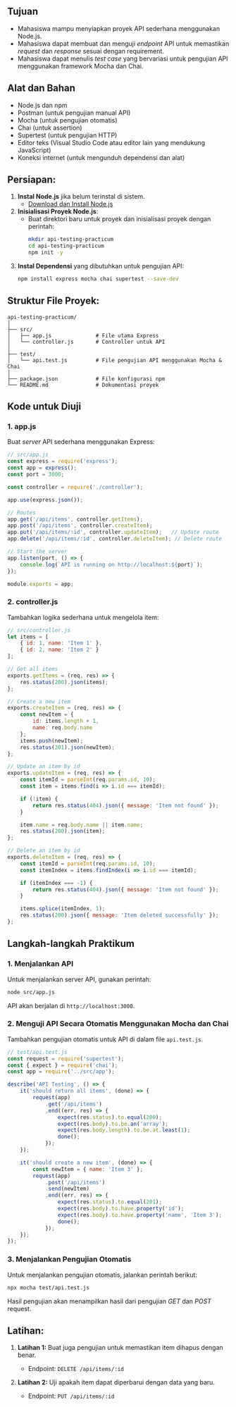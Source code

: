 ## Tujuan
- Mahasiswa mampu menyiapkan proyek API sederhana menggunakan Node.js.
- Mahasiswa dapat membuat dan menguji *endpoint* API untuk memastikan *request* dan *response* sesuai dengan requirement.
- Mahasiswa dapat menulis *test case* yang bervariasi untuk pengujian API menggunakan framework Mocha dan Chai.

## Alat dan Bahan
- Node.js dan npm
- Postman (untuk pengujian manual API)
- Mocha (untuk pengujian otomatis)
- Chai (untuk assertion)
- Supertest (untuk pengujian HTTP)
- Editor teks (Visual Studio Code atau editor lain yang mendukung JavaScript)
- Koneksi internet (untuk mengunduh dependensi dan alat)

## Persiapan:
1. **Instal Node.js** jika belum terinstal di sistem.
   - [Download dan Install Node.js](https://nodejs.org)
2. **Inisialisasi Proyek Node.js**:
   - Buat direktori baru untuk proyek dan inisialisasi proyek dengan perintah:
     ```bash
     mkdir api-testing-practicum
     cd api-testing-practicum
     npm init -y
     ```
3. **Instal Dependensi** yang dibutuhkan untuk pengujian API:
   ```bash
   npm install express mocha chai supertest --save-dev
   ```

## Struktur File Proyek:
```
api-testing-practicum/
│
├── src/
│   ├── app.js              # File utama Express
│   └── controller.js       # Controller untuk API
│
├── test/
│   └── api.test.js         # File pengujian API menggunakan Mocha & Chai
│
├── package.json            # File konfigurasi npm
└── README.md               # Dokumentasi proyek
```

## Kode untuk Diuji

### 1. app.js
Buat *server* API sederhana menggunakan Express:

```javascript
// src/app.js
const express = require('express');
const app = express();
const port = 3000;

const controller = require('./controller');

app.use(express.json());

// Routes
app.get('/api/items', controller.getItems);
app.post('/api/items', controller.createItem);
app.put('/api/items/:id', controller.updateItem);   // Update route
app.delete('/api/items/:id', controller.deleteItem); // Delete route

// Start the server
app.listen(port, () => {
    console.log(`API is running on http://localhost:${port}`);
});

module.exports = app;

```

### 2. controller.js
Tambahkan logika sederhana untuk mengelola item:

```javascript
// src/controller.js
let items = [
    { id: 1, name: 'Item 1' },
    { id: 2, name: 'Item 2' }
];

// Get all items
exports.getItems = (req, res) => {
    res.status(200).json(items);
};

// Create a new item
exports.createItem = (req, res) => {
    const newItem = {
        id: items.length + 1,
        name: req.body.name
    };
    items.push(newItem);
    res.status(201).json(newItem);
};

// Update an item by id
exports.updateItem = (req, res) => {
    const itemId = parseInt(req.params.id, 10);
    const item = items.find(i => i.id === itemId);

    if (!item) {
        return res.status(404).json({ message: 'Item not found' });
    }

    item.name = req.body.name || item.name;
    res.status(200).json(item);
};

// Delete an item by id
exports.deleteItem = (req, res) => {
    const itemId = parseInt(req.params.id, 10);
    const itemIndex = items.findIndex(i => i.id === itemId);

    if (itemIndex === -1) {
        return res.status(404).json({ message: 'Item not found' });
    }

    items.splice(itemIndex, 1);
    res.status(200).json({ message: 'Item deleted successfully' });
};

```

## Langkah-langkah Praktikum

### 1. Menjalankan API
Untuk menjalankan server API, gunakan perintah:
```bash
node src/app.js
```
API akan berjalan di `http://localhost:3000`.

### 2. Menguji API Secara Otomatis Menggunakan Mocha dan Chai
Tambahkan pengujian otomatis untuk API di dalam file `api.test.js`.

```javascript
// test/api.test.js
const request = require('supertest');
const { expect } = require('chai');
const app = require('../src/app');

describe('API Testing', () => {
    it('should return all items', (done) => {
        request(app)
            .get('/api/items')
            .end((err, res) => {
                expect(res.status).to.equal(200);
                expect(res.body).to.be.an('array');
                expect(res.body.length).to.be.at.least(1);
                done();
            });
    });

    it('should create a new item', (done) => {
        const newItem = { name: 'Item 3' };
        request(app)
            .post('/api/items')
            .send(newItem)
            .end((err, res) => {
                expect(res.status).to.equal(201);
                expect(res.body).to.have.property('id');
                expect(res.body).to.have.property('name', 'Item 3');
                done();
            });
    });
});
```

### 3. Menjalankan Pengujian Otomatis
Untuk menjalankan pengujian otomatis, jalankan perintah berikut:
```bash
npx mocha test/api.test.js
```

Hasil pengujian akan menampilkan hasil dari pengujian *GET* dan *POST* request.

## Latihan:
1. **Latihan 1:**
   Buat juga pengujian untuk memastikan item dihapus dengan benar.
   - Endpoint: `DELETE /api/items/:id`
   
2. **Latihan 2:**
   Uji apakah item dapat diperbarui dengan data yang baru.
   - Endpoint: `PUT /api/items/:id`
<div style="page-break-before:always"></div>